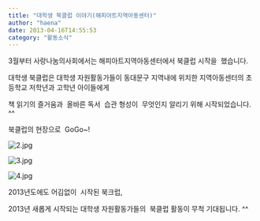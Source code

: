 ```yaml
---
title: "대학생 북클럽 이야기(해피아트지역아동센터)"
author: "haena"
date: 2013-04-16T14:55:53
category: "활동소식"
---
```


3월부터 사랑나눔의사회에서는 해피아트지역아동센터에서 북클럽 시작을  했습니다.

대학생 북클럽은 대학생 자원활동가들이 동대문구 지역내에 위치한 지역아동센터의 초등학교 저학년과 고학년 아이들에게

책 읽기의 즐거움과  올바른 독서  습관 형성이  무엇인지 알리기 위해 시작되었습니다. ^^

북클럽의 현장으로  GoGo~!

![2.jpg](/files/attach/images/2318/294/007/c7feed87bc13729e9dda2613da7e09b7.jpg)

![3.jpg](/files/attach/images/2318/294/007/c7feed87bc13729e9dda2613da7e09b7_1.jpg)

![4.jpg](/files/attach/images/2318/294/007/ef2c4cdc4cc3e5c8437c269449222abb.jpg)

2013년도에도 어김없이  시작된 북크럽,

2013년 새롭게 시작되는 대학생 자원활동가들의  북클럽 활동이 무척 기대됩니다. ^^
